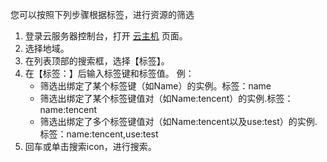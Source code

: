 
您可以按照下列步骤根据标签，进行资源的筛选
1. 登录云服务器控制台，打开 [云主机](https://console.cloud.tencent.com/cvm/index) 页面。
2. 选择地域。
3. 在列表顶部的搜索框，选择【标签】。
4. 在【标签：】后输入标签键和标签值。
	例：
	- 筛选出绑定了某个标签键（如Name）的实例。标签：name
	- 筛选出绑定了某个标签键值对（如Name:tencent）的实例.标签：name:tencent
	- 筛选出绑定了多个标签键值对（如Name:tencent以及use:test）的实例.标签：name:tencent,use:test
5. 回车或单击搜索icon，进行搜索。

